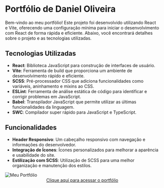 # Portfólio de Daniel Oliveira

Bem-vindo ao meu portfólio! Este projeto foi desenvolvido utilizando React e Vite, oferecendo uma configuração mínima para iniciar o desenvolvimento com React de forma rápida e eficiente. Abaixo, você encontrará detalhes sobre o projeto e as tecnologias utilizadas.

## Tecnologias Utilizadas

- **React**: Biblioteca JavaScript para construção de interfaces de usuário.
- **Vite**: Ferramenta de build que proporciona um ambiente de desenvolvimento rápido e eficiente.
- **SCSS**: Pré-processador CSS que adiciona funcionalidades como variáveis, aninhamento e mixins ao CSS.
- **ESLint**: Ferramenta de análise estática de código para identificar e corrigir problemas em JavaScript.
- **Babel**: Transpilador JavaScript que permite utilizar as últimas funcionalidades da linguagem.
- **SWC**: Compilador super rápido para JavaScript e TypeScript.

## Funcionalidades

- **Header Responsivo**: Um cabeçalho responsivo com navegação e informações do desenvolvedor.
- **Integração de Ícones**: Ícones personalizados para melhorar a aparência e usabilidade do site.
- **Estilização com SCSS**: Utilização de SCSS para uma melhor organização e manutenção dos estilos.

<img src ="https://i.ibb.co/d6LMz5K/readme.jpg" alt="Meu Portfólio" />

<div align="center">
    <a href="#">Clique aqui para acessar o portfólio</a>
</div>

